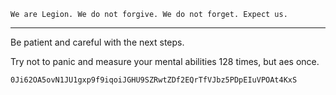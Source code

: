 ```We are Legion. We do not forgive. We do not forget. Expect us.```

---

Be patient and careful with the next steps.

Try not to panic and measure your mental abilities 128 times, but aes once.

```0Ji62OA5ovN1JU1gxp9f9iqoiJGHU9SZRwtZDf2EQrTfVJbz5PDpEIuVPOAt4KxS```
